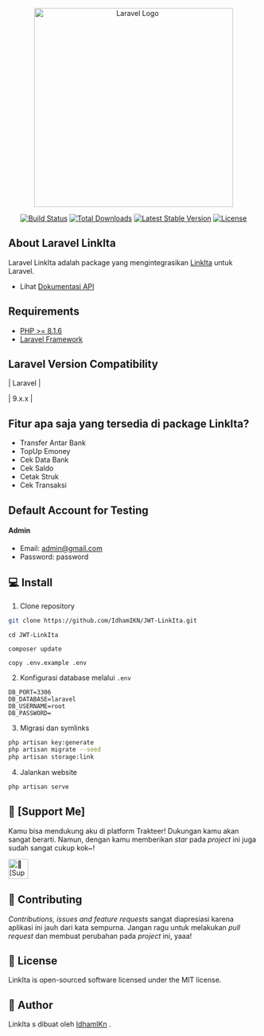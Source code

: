 <p align="center"><a href="https://laravel.com" target="_blank"><img src="https://member1.linkita.id/image/logo-linkita.png" width="400" alt="Laravel Logo"></a></p>

<p align="center">
<a href="https://github.com/laravel/framework/actions"><img src="https://github.com/laravel/framework/workflows/tests/badge.svg" alt="Build Status"></a>
<a href="https://packagist.org/packages/laravel/framework"><img src="https://img.shields.io/packagist/dt/laravel/framework" alt="Total Downloads"></a>
<a href="https://packagist.org/packages/laravel/framework"><img src="https://img.shields.io/packagist/v/laravel/framework" alt="Latest Stable Version"></a>
<a href="https://packagist.org/packages/laravel/framework"><img src="https://img.shields.io/packagist/l/laravel/framework" alt="License"></a>
</p>

## About Laravel LinkIta

Laravel LinkIta adalah package yang mengintegrasikan [LinkIta](https://www.linkita.id/category/support/member/) untuk Laravel.

- Lihat [Dokumentasi API](https://documenter.getpostman.com/view/24874063/2s8YzWSgcv#deed1c93-7f67-4210-9efe-a7d5f405a680)


## Requirements
- [PHP >= 8.1.6](http://php.net/)
- [Laravel Framework](https://github.com/laravel/framework)

## Laravel Version Compatibility

| Laravel |

| 9.x.x   |

<h2 id="fitur">Fitur apa saja yang tersedia di package LinkIta?</h2>

-   Transfer Antar Bank
-   TopUp Emoney
-   Cek Data Bank
-   Cek Saldo
-   Cetak Struk
-   Cek Transaksi

<h2 id="testing-account"> Default Account for Testing</h2>

#### Admin

-   Email: admin@gmail.com
-   Password: password


<h2 id="download">💻 Install</h2>

1. Clone repository

```bash
git clone https://github.com/IdhamIKN/JWT-LinkIta.git
```
```
cd JWT-LinkIta
```
```
composer update
```
```
copy .env.example .env
```
2. Konfigurasi database melalui `.env`

```
DB_PORT=3306
DB_DATABASE=laravel
DB_USERNAME=root
DB_PASSWORD=
```
3. Migrasi dan symlinks

```bash
php artisan key:generate
php artisan migrate --seed
php artisan storage:link
```
4. Jalankan website

```bash
php artisan serve
```


<h2 id="[dukungan](https://saweria.co/idhamIKN)">💌 [Support Me]</h2>

<p>
Kamu bisa mendukung aku di platform Trakteer! Dukungan kamu akan sangat berarti. Namun, dengan kamu memberikan <i>star</i> pada <i>project</i> ini juga sudah sangat cukup kok~!
</p>

<a href="https://saweria.co/idhamIKN" target="_blank"><img id="wse-buttons-preview" src="💌 [Support Me]" height="40" style="border:0px;height:40px;" alt="💌 [Support Me]" ></a>

<h2 id="kontribusi">🤝 Contributing</h2>

<p>
<i>Contributions, issues and feature requests</i> sangat diapresiasi karena aplikasi ini jauh dari kata sempurna. Jangan ragu untuk melakukan <i>pull request</i> dan membuat perubahan pada <i>project</i> ini, yaaa!
</p>

<h2 id="lisensi">📝 License</h2>

<p>LinkIta is open-sourced software licensed under the MIT license.</p>

<h2 id="pembuat">🧍 Author</h2>

<p>LinkIta s dibuat oleh <a href="https://instagram.com/idhamikn?igshid=MmJiY2I4NDBkZg==">IdhamIKn</a> .</p>
